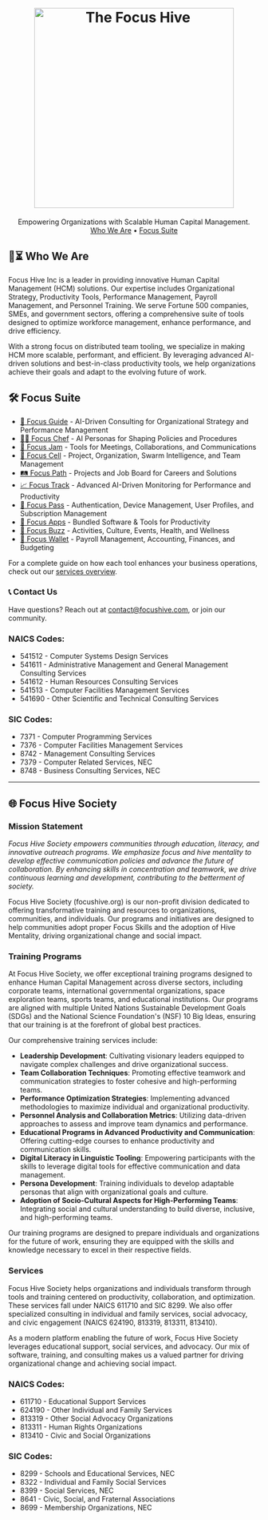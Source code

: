 <h1 align="center">
  <br>
  <a href="https://focushive.com"><img src="https://github.com/TaoFruit/focushive/blob/gh-pages/images/logos/logo_dark.png" alt="The Focus Hive" width="400"></a>
</h1>
<p align="center">
  Empowering Organizations with Scalable Human Capital Management.<br>
  <a href="#-who-we-are">Who We Are</a> •
  <a href="#%EF%B8%8F-focus-suite">Focus Suite</a>
</p>

## 🎯⏳ Who We Are

Focus Hive Inc is a leader in providing innovative Human Capital Management (HCM) solutions. Our expertise includes Organizational Strategy, Productivity Tools, Performance Management, Payroll Management, and Personnel Training. We serve Fortune 500 companies, SMEs, and government sectors, offering a comprehensive suite of tools designed to optimize workforce management, enhance performance, and drive efficiency.

With a strong focus on distributed team tooling, we specialize in making HCM more scalable, performant, and efficient. By leveraging advanced AI-driven solutions and best-in-class productivity tools, we help organizations achieve their goals and adapt to the evolving future of work.

## 🛠️ Focus Suite
- [📖 Focus Guide](https://focusguide.org) - AI-Driven Consulting for Organizational Strategy and Performance Management
- [👩‍🍳 Focus Chef](https://focuschef.org) - AI Personas for Shaping Policies and Procedures
- [🎤 Focus Jam](https://focusjam.org) - Tools for Meetings, Collaborations, and Communications
- [🐝 Focus Cell](https://focuscell.org) - Project, Organization, Swarm Intelligence, and Team Management
- [🛤️ Focus Path](https://focuspath.org) - Projects and Job Board for Careers and Solutions
- [📈 Focus Track](https://focustrack.org) - Advanced AI-Driven Monitoring for Performance and Productivity
- [🔑 Focus Pass](https://focuspass.org) - Authentication, Device Management, User Profiles, and Subscription Management
- [📱 Focus Apps](https://focusapps.org) - Bundled Software & Tools for Productivity
- [🎉 Focus Buzz](https://focusbuzz.org) - Activities, Culture, Events, Health, and Wellness
- [💼 Focus Wallet](https://focuswallet.org) - Payroll Management, Accounting, Finances, and Budgeting

For a complete guide on how each tool enhances your business operations, check out our [services overview](#).

### 📞 Contact Us

Have questions? Reach out at [contact@focushive.com](mailto:contact@focushive.com), or join our community.

### NAICS Codes:
- 541512 - Computer Systems Design Services
- 541611 - Administrative Management and General Management Consulting Services
- 541612 - Human Resources Consulting Services
- 541513 - Computer Facilities Management Services
- 541690 - Other Scientific and Technical Consulting Services

### SIC Codes:
- 7371 - Computer Programming Services
- 7376 - Computer Facilities Management Services
- 8742 - Management Consulting Services
- 7379 - Computer Related Services, NEC
- 8748 - Business Consulting Services, NEC

---

## 🌐 Focus Hive Society

### Mission Statement
_Focus Hive Society empowers communities through education, literacy, and innovative outreach programs. We emphasize focus and hive mentality to develop effective communication policies and advance the future of collaboration. By enhancing skills in concentration and teamwork, we drive continuous learning and development, contributing to the betterment of society._

Focus Hive Society (focushive.org) is our non-profit division dedicated to offering transformative training and resources to organizations, communities, and individuals. Our programs and initiatives are designed to help communities adopt proper Focus Skills and the adoption of Hive Mentality, driving organizational change and social impact.

### Training Programs

At Focus Hive Society, we offer exceptional training programs designed to enhance Human Capital Management across diverse sectors, including corporate teams, international governmental organizations, space exploration teams, sports teams, and educational institutions. Our programs are aligned with multiple United Nations Sustainable Development Goals (SDGs) and the National Science Foundation's (NSF) 10 Big Ideas, ensuring that our training is at the forefront of global best practices.

Our comprehensive training services include:

- **Leadership Development**: Cultivating visionary leaders equipped to navigate complex challenges and drive organizational success.
- **Team Collaboration Techniques**: Promoting effective teamwork and communication strategies to foster cohesive and high-performing teams.
- **Performance Optimization Strategies**: Implementing advanced methodologies to maximize individual and organizational productivity.
- **Personnel Analysis and Collaboration Metrics**: Utilizing data-driven approaches to assess and improve team dynamics and performance.
- **Educational Programs in Advanced Productivity and Communication**: Offering cutting-edge courses to enhance productivity and communication skills.
- **Digital Literacy in Linguistic Tooling**: Empowering participants with the skills to leverage digital tools for effective communication and data management.
- **Persona Development**: Training individuals to develop adaptable personas that align with organizational goals and culture.
- **Adoption of Socio-Cultural Aspects for High-Performing Teams**: Integrating social and cultural understanding to build diverse, inclusive, and high-performing teams.

Our training programs are designed to prepare individuals and organizations for the future of work, ensuring they are equipped with the skills and knowledge necessary to excel in their respective fields.

### Services
Focus Hive Society helps organizations and individuals transform through tools and training centered on productivity, collaboration, and optimization. These services fall under NAICS 611710 and SIC 8299. We also offer specialized consulting in individual and family services, social advocacy, and civic engagement (NAICS 624190, 813319, 813311, 813410).

As a modern platform enabling the future of work, Focus Hive Society leverages educational support, social services, and advocacy. Our mix of software, training, and consulting makes us a valued partner for driving organizational change and achieving social impact.

### NAICS Codes:
- 611710 - Educational Support Services
- 624190 - Other Individual and Family Services
- 813319 - Other Social Advocacy Organizations
- 813311 - Human Rights Organizations
- 813410 - Civic and Social Organizations

### SIC Codes:
- 8299 - Schools and Educational Services, NEC
- 8322 - Individual and Family Social Services
- 8399 - Social Services, NEC
- 8641 - Civic, Social, and Fraternal Associations
- 8699 - Membership Organizations, NEC

